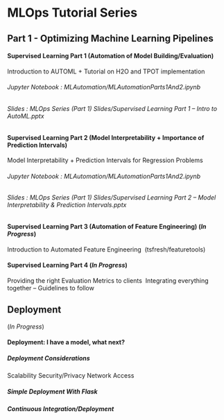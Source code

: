 # MLOps Tutorial Series 

## Part 1 - Optimizing Machine Learning Pipelines 

#### Supervised Learning Part 1 (Automation of Model Building/Evaluation)
Introduction to AUTOML  + 
Tutorial on H2O and TPOT implementation

###### *Jupyter Notebook : MLAutomation/MLAutomationParts1And2.ipynb*

###### *Slides : MLOps Series (Part 1) Slides/Supervised Learning Part 1 – Intro to AutoML.pptx*

#### Supervised Learning Part 2 (Model Interpretability + Importance of Prediction Intervals)
Model Interpretability + 
Prediction Intervals for Regression Problems

###### *Jupyter Notebook : MLAutomation/MLAutomationParts1And2.ipynb*

###### *Slides : MLOps Series (Part 1) Slides/Supervised Learning Part 2 – Model Interpretability & Prediction Intervals.pptx*


#### Supervised Learning Part 3 (Automation of Feature Engineering) (*In Progress*)

Introduction to Automated Feature Engineering  (tsfresh/featuretools)

#### Supervised Learning Part 4 (*In Progress*)

Providing the right Evaluation Metrics to clients 
Integrating everything together – Guidelines to follow

## Deployment 
(*In Progress*)
#### Deployment: I have a model, what next?
##### Deployment Considerations
  Scalability
  Security/Privacy
  Network Access
##### Simple Deployment With Flask
##### Continuous Integration/Deployment



